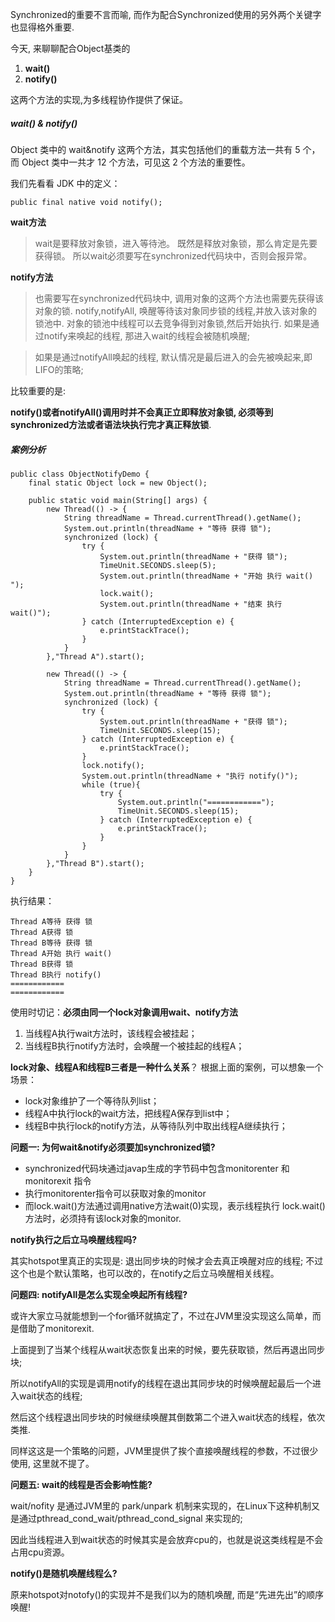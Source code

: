 Synchronized的重要不言而喻, 而作为配合Synchronized使用的另外两个关键字也显得格外重要.

今天, 来聊聊配合Object基类的
1. **wait()**
2. **notify()**

这两个方法的实现,为多线程协作提供了保证。

##### wait() & notify()
Object 类中的 wait&notify 这两个方法，其实包括他们的重载方法一共有 5 个，而 Object 类中一共才 12 个方法，可见这 2 个方法的重要性。

我们先看看 JDK 中的定义：

```
public final native void notify();
```
**wait方法**
> wait是要释放对象锁，进入等待池。
既然是释放对象锁，那么肯定是先要获得锁。
所以wait必须要写在synchronized代码块中，否则会报异常。

**notify方法**
> 也需要写在synchronized代码块中,
调用对象的这两个方法也需要先获得该对象的锁.
notify,notifyAll, 唤醒等待该对象同步锁的线程,并放入该对象的锁池中.
对象的锁池中线程可以去竞争得到对象锁,然后开始执行.
如果是通过notify来唤起的线程,
那进入wait的线程会被随机唤醒;

> 如果是通过notifyAll唤起的线程,
默认情况是最后进入的会先被唤起来,即LIFO的策略;

比较重要的是:

**notify()或者notifyAll()调用时并不会真正立即释放对象锁, 必须等到synchronized方法或者语法块执行完才真正释放锁**.


##### 案例分析

```
public class ObjectNotifyDemo {
    final static Object lock = new Object();

    public static void main(String[] args) {
        new Thread(() -> {
            String threadName = Thread.currentThread().getName();
            System.out.println(threadName + "等待 获得 锁");
            synchronized (lock) {
                try {
                    System.out.println(threadName + "获得 锁");
                    TimeUnit.SECONDS.sleep(5);
                    System.out.println(threadName + "开始 执行 wait() ");
                    lock.wait();
                    System.out.println(threadName + "结束 执行 wait()");
                } catch (InterruptedException e) {
                    e.printStackTrace();
                }
            }
        },"Thread A").start();

        new Thread(() -> {
            String threadName = Thread.currentThread().getName();
            System.out.println(threadName + "等待 获得 锁");
            synchronized (lock) {
                try {
                    System.out.println(threadName + "获得 锁");
                    TimeUnit.SECONDS.sleep(15);
                } catch (InterruptedException e) {
                    e.printStackTrace();
                }
                lock.notify();
                System.out.println(threadName + "执行 notify()");
                while (true){
                    try {
                        System.out.println("============");
                        TimeUnit.SECONDS.sleep(15);
                    } catch (InterruptedException e) {
                        e.printStackTrace();
                    }
                }
            }
        },"Thread B").start();
    }
}
```
执行结果：

```
Thread A等待 获得 锁
Thread A获得 锁
Thread B等待 获得 锁
Thread A开始 执行 wait() 
Thread B获得 锁
Thread B执行 notify()
============
============
```

使用时切记：**必须由同一个lock对象调用wait、notify方法**
1. 当线程A执行wait方法时，该线程会被挂起；
2. 当线程B执行notify方法时，会唤醒一个被挂起的线程A；

**lock对象、线程A和线程B三者是一种什么关系**？
根据上面的案例，可以想象一个场景：
- lock对象维护了一个等待队列list；
- 线程A中执行lock的wait方法，把线程A保存到list中；
- 线程B中执行lock的notify方法，从等待队列中取出线程A继续执行；

**问题一: 为何wait&notify必须要加synchronized锁?**

- synchronized代码块通过javap生成的字节码中包含monitorenter 和 monitorexit 指令
- 执行monitorenter指令可以获取对象的monitor
- 而lock.wait()方法通过调用native方法wait(0)实现，表示线程执行 lock.wait() 方法时，必须持有该lock对象的monitor.

**notify执行之后立马唤醒线程吗?**

其实hotspot里真正的实现是: 退出同步块的时候才会去真正唤醒对应的线程; 不过这个也是个默认策略，也可以改的，在notify之后立马唤醒相关线程。

**问题四: notifyAll是怎么实现全唤起所有线程?**

或许大家立马就能想到一个for循环就搞定了，不过在JVM里没实现这么简单，而是借助了monitorexit.

上面提到了当某个线程从wait状态恢复出来的时候，要先获取锁，然后再退出同步块;

所以notifyAll的实现是调用notify的线程在退出其同步块的时候唤醒起最后一个进入wait状态的线程;

然后这个线程退出同步块的时候继续唤醒其倒数第二个进入wait状态的线程，依次类推.

同样这这是一个策略的问题，JVM里提供了挨个直接唤醒线程的参数，不过很少使用, 这里就不提了。

**问题五: wait的线程是否会影响性能?**

wait/nofity 是通过JVM里的 park/unpark 机制来实现的，在Linux下这种机制又是通过pthread_cond_wait/pthread_cond_signal 来实现的;

因此当线程进入到wait状态的时候其实是会放弃cpu的，也就是说这类线程是不会占用cpu资源。

**notify()是随机唤醒线程么?**

原来hotspot对notofy()的实现并不是我们以为的随机唤醒, 而是“先进先出”的顺序唤醒!
